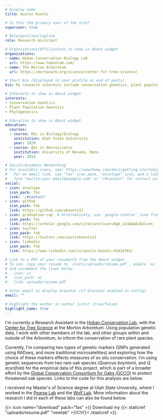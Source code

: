 ```yaml
---
# Display name
title: Austin Koontz

# Is this the primary user of the site?
superuser: true

# Role/position/tagline
role: Research Assistant

# Organizations/Affiliations to show in About widget
organizations:
- name: Hoban Conservation Biology Lab
  url: https://www.hobanlab.com/
- name: The Morton Arboretum
  url: https://mortonarb.org/science/center-for-tree-science/

# Short bio (displayed in user profile at end of posts)
bio: My research interests include conservation genetics, plant populations genetics, and RADseq analysis

# Interests to show in About widget
interests:
- Conservation Genetics
- Plant Population Genetics
- Phylogenetics

# Education to show in About widget
education:
  courses:
  - course: MSc in Biology/Ecology
    institution: Utah State University
    year: 2020
  - course: BSc in Neuroscience
    institution: University of Nevada, Reno
    year: 2014

# Social/Academic Networking
# For available icons, see: https://wowchemy.com/docs/getting-started/page-builder/#icons
#   For an email link, use "fas" icon pack, "envelope" icon, and a link in the
#   form "mailto:your-email@example.com" or "/#contact" for contact widget.
social:
- icon: envelope
  icon_pack: fas
  link: '/#contact'
- icon: github
  icon_pack: fab
  link: https://github.com/akoontz11
- icon: graduation-cap  # Alternatively, use `google-scholar` icon from `ai` icon pack
  icon_pack: fas
  link: https://scholar.google.com/citations?user=Rg6_vLUAAAAJ&hl=en
- icon: twitter
  icon_pack: fab
  link: https://twitter.com/austinkoontz11
- icon: linkedin
  icon_pack: fab
  link: https://www.linkedin.com/in/austin-koontz-01824763/

# Link to a PDF of your resume/CV from the About widget.
# To use: copy your resume to `static/uploads/resume.pdf`, enable `ai` icons in `params.toml`,
# and uncomment the lines below.
# - icon: cv
#   icon_pack: ai
#   link: uploads/resume.pdf

# Enter email to display Gravatar (if Gravatar enabled in Config)
email: ""

# Highlight the author in author lists? (true/false)
highlight_name: true
---
```


I'm currently a Research Assistant in the [Hoban Conservation Lab](https://www.hobanlab.com/), with the [Center for Tree Science](https://mortonarb.org/science/center-for-tree-science/) at the Morton Arboretum. Using population genetic data, I work with other members of the lab, and other groups within and outside of the Arboretum, to inform the conservation of rare plant species. 

Currently, I'm comparing two types of genetic markers (SNPs generated using RADseq, and more traditional microsatellites) and exploring how the choice of these markers effects measures of _ex situ_ conservation. I'm using genetic sequences from two rare oak species (_Quercus boyntonii_, and _Q. acerifola_) for the empirical data of this project, which is part of a broader effort by the [Global Conservation Consortium for Oaks (GCCO)](https://www.globalconservationconsortia.org/gcc/oak/) to protect threatened oak species. Links to the code for this analysis are below.

I received my Master's of Science degree at Utah State University, where I worked in the [Pearse Lab](http://pearselab.com/) and the [Wolf Lab](https://paulwolflab.com/). More information about the research I did in each of these labs can also be found below. 

{{< icon name="download" pack="fas" >}} Download my {{< staticref "uploads/resume.pdf" "newtab" >}}CV{{< /staticref >}}.

